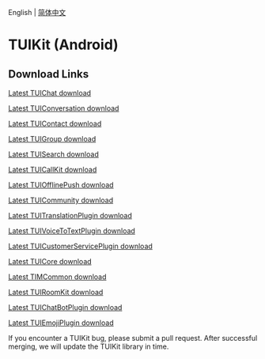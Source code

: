 English | [简体中文](./README_ZH.md)

# TUIKit (Android)

## Download Links

[Latest TUIChat download](https://im.sdk.qcloud.com/download/tuikit/8.1.6103/android/TUIChat.zip)

[Latest TUIConversation download](https://im.sdk.qcloud.com/download/tuikit/8.1.6103/android/TUIConversation.zip)

[Latest TUIContact download](https://im.sdk.qcloud.com/download/tuikit/8.1.6103/android/TUIContact.zip)

[Latest TUIGroup download](https://im.sdk.qcloud.com/download/tuikit/8.1.6103/android/TUIGroup.zip)

[Latest TUISearch download](https://im.sdk.qcloud.com/download/tuikit/8.1.6103/android/TUISearch.zip)

[Latest TUICallKit download](https://im.sdk.qcloud.com/download/tuikit/8.0.5895/android/TUICallKit.zip)

[Latest TUIOfflinePush download](https://im.sdk.qcloud.com/download/tuikit/7.7.5282/android/TUIOfflinePush.zip)

[Latest TUICommunity download](https://im.sdk.qcloud.com/download/tuikit/8.1.6103/android/TUICommunity.zip)

[Latest TUITranslationPlugin download](https://im.sdk.qcloud.com/download/tuikit/8.1.6103/android/TUITranslationPlugin.zip)

[Latest TUIVoiceToTextPlugin download](https://im.sdk.qcloud.com/download/tuikit/8.1.6103/android/TUIVoiceToTextPlugin.zip)

[Latest TUICustomerServicePlugin download](https://im.sdk.qcloud.com/download/tuikit/8.1.6103/android/TUICustomerServicePlugin.zip)

[Latest TUICore download](https://im.sdk.qcloud.com/download/tuikit/8.1.6103/android/TUICore.zip)

[Latest TIMCommon download](https://im.sdk.qcloud.com/download/tuikit/8.1.6103/android/TIMCommon.zip)

[Latest TUIRoomKit download](https://im.sdk.qcloud.com/download/tuikit/8.0.5895/android/TUIRoomKit.zip)

[Latest TUIChatBotPlugin download](https://im.sdk.qcloud.com/download/tuikit/8.1.6103/android/TUIChatBotPlugin.zip)

[Latest TUIEmojiPlugin download](https://im.sdk.qcloud.com/download/tuikit/8.1.6103/android/TUIEmojiPlugin.zip)


If you encounter a TUIKit bug, please submit a pull request. After successful merging, we will update the TUIKit library in time.
